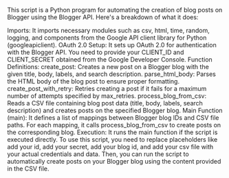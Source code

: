This script is a Python program for automating the creation of blog posts on Blogger using the Blogger API. Here's a breakdown of what it does:

Imports: It imports necessary modules such as csv, html, time, random, logging, and components from the Google API client library for Python (googleapiclient).
OAuth 2.0 Setup: It sets up OAuth 2.0 for authentication with the Blogger API. You need to provide your CLIENT_ID and CLIENT_SECRET obtained from the Google Developer Console.
Function Definitions:
create_post: Creates a new post on a Blogger blog with the given title, body, labels, and search description.
parse_html_body: Parses the HTML body of the blog post to ensure proper formatting.
create_post_with_retry: Retries creating a post if it fails for a maximum number of attempts specified by max_retries.
process_blog_from_csv: Reads a CSV file containing blog post data (title, body, labels, search description) and creates posts on the specified Blogger blog.
Main Function (main): It defines a list of mappings between Blogger blog IDs and CSV file paths. For each mapping, it calls process_blog_from_csv to create posts on the corresponding blog.
Execution: It runs the main function if the script is executed directly.
To use this script, you need to replace placeholders like add your id, add your secret, add your blog id, and add your csv file with your actual credentials and data. Then, you can run the script to automatically create posts on your Blogger blog using the content provided in the CSV file.






